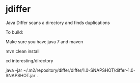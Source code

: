 jdiffer
=======

Java Differ scans a directory and finds duplications


To build:

Make sure you have java 7 and maven

mvn clean install

cd interesting/directory

java -jar ~/.m2/repository/differ/differ/1.0-SNAPSHOT/differ-1.0-SNAPSHOT.jar .

